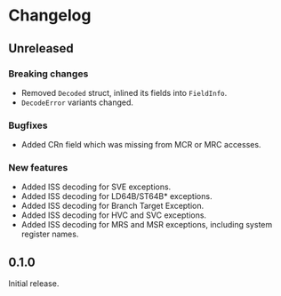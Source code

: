 # Changelog

## Unreleased

### Breaking changes

- Removed `Decoded` struct, inlined its fields into `FieldInfo`.
- `DecodeError` variants changed.

### Bugfixes

- Added CRn field which was missing from MCR or MRC accesses.

### New features

- Added ISS decoding for SVE exceptions.
- Added ISS decoding for LD64B/ST64B\* exceptions.
- Added ISS decoding for Branch Target Exception.
- Added ISS decoding for HVC and SVC exceptions.
- Added ISS decoding for MRS and MSR exceptions, including system register names.

## 0.1.0

Initial release.
